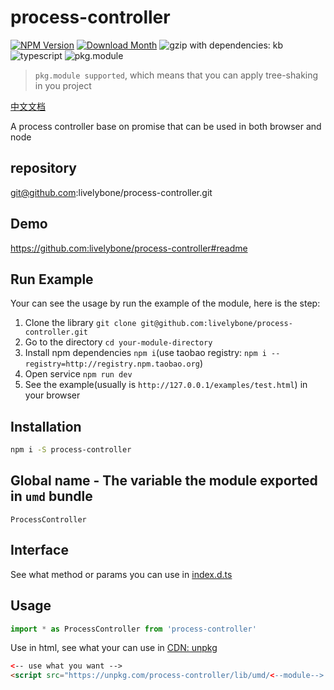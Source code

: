 # process-controller
[![NPM Version](http://img.shields.io/npm/v/process-controller.svg?style=flat-square)](https://www.npmjs.com/package/process-controller)
[![Download Month](http://img.shields.io/npm/dm/process-controller.svg?style=flat-square)](https://www.npmjs.com/package/process-controller)
![gzip with dependencies: kb](https://img.shields.io/badge/gzip--with--dependencies-kb-brightgreen.svg "gzip with dependencies: kb")
![typescript](https://img.shields.io/badge/typescript-supported-blue.svg "typescript")
![pkg.module](https://img.shields.io/badge/pkg.module-supported-blue.svg "pkg.module")

> `pkg.module supported`, which means that you can apply tree-shaking in you project

[中文文档](./README-CN.md)

A process controller base on promise that can be used in both browser and node

## repository
git@github.com:livelybone/process-controller.git

## Demo
https://github.com:livelybone/process-controller#readme

## Run Example
Your can see the usage by run the example of the module, here is the step:

1. Clone the library `git clone git@github.com:livelybone/process-controller.git`
2. Go to the directory `cd your-module-directory`
3. Install npm dependencies `npm i`(use taobao registry: `npm i --registry=http://registry.npm.taobao.org`)
4. Open service `npm run dev`
5. See the example(usually is `http://127.0.0.1/examples/test.html`) in your browser

## Installation
```bash
npm i -S process-controller
```

## Global name - The variable the module exported in `umd` bundle
`ProcessController`

## Interface
See what method or params you can use in [index.d.ts](./index.d.ts)

## Usage
```js
import * as ProcessController from 'process-controller'
```

Use in html, see what your can use in [CDN: unpkg](https://unpkg.com/process-controller/lib/umd/)
```html
<-- use what you want -->
<script src="https://unpkg.com/process-controller/lib/umd/<--module-->.js"></script>
```
